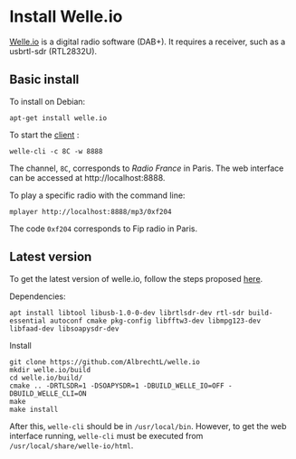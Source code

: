# Install Welle.io

[Welle.io](https://www.welle.io/) is a digital radio software (DAB+). It requires a receiver, such as a usbrtl-sdr (RTL2832U).

## Basic install

To install on Debian:

```console
apt-get install welle.io
```

To start the [client](https://github.com/AlbrechtL/welle.io#usage-of-welle-cli) :

```console
welle-cli -c 8C -w 8888
```

The channel, `8C`, corresponds to *Radio France* in Paris. The web interface can be accessed at http://localhost:8888.

To play a specific radio with the command line:

```console
mplayer http://localhost:8888/mp3/0xf204
```
The code `0xf204` corresponds to Fip radio in Paris.

## Latest version

To get the latest version of welle.io, follow the steps proposed [here](http://ale.cx/ALEX/category/tinkering/).

Dependencies:
```console
apt install libtool libusb-1.0-0-dev librtlsdr-dev rtl-sdr build-essential autoconf cmake pkg-config libfftw3-dev libmpg123-dev libfaad-dev libsoapysdr-dev
```

Install
```console
git clone https://github.com/AlbrechtL/welle.io
mkdir welle.io/build
cd welle.io/build/
cmake .. -DRTLSDR=1 -DSOAPYSDR=1 -DBUILD_WELLE_IO=OFF -DBUILD_WELLE_CLI=ON
make
make install
```
After this, `welle-cli` should be in `/usr/local/bin`. However, to get the web interface running,  `welle-cli` must be executed from `/usr/local/share/welle-io/html`.
